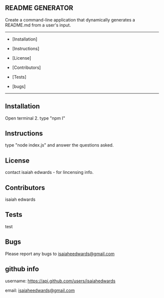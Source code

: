 
    
## README GENERATOR
    
  
Create a command-line application that dynamically generates a README.md from a user's input.

 ----------------------------------------------------------------------------
    
    
* [Installation]
    
* [Instructions] 
    
* [License] 
    
* [Contributors] 
    
* [Tests] 
    
* [bugs] 


 ----------------------------------------------------------------------------

 
## Installation
Open terminal 2. type "npm I"


## Instructions
type "node index.js" and answer the questions asked.


## License 
contact isaiah edwards - for lincensing info.


## Contributors
isaiah edwards


## Tests
test


## Bugs
Please report any bugs to isaiaheedwards@gmail.com


## github info 
 username: https://api.github.com/users/isaiahedwards


 email: isaiaheedwards@gmail.com
